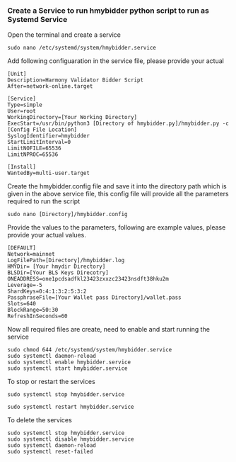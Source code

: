 
### Create a Service to run hmybidder python script to run as Systemd Service


Open the terminal and create a service
```
sudo nano /etc/systemd/system/hmybidder.service
```
Add following configuaration in the service file, please provide your actual 
```
[Unit]
Description=Harmony Validator Bidder Script
After=network-online.target

[Service]
Type=simple
User=root
WorkingDirectory=[Your Working Directory]
ExecStart=/usr/bin/python3 [Directory of hmybidder.py]/hmybidder.py -c [Config File Location]
SyslogIdentifier=hmybidder
StartLimitInterval=0
LimitNOFILE=65536
LimitNPROC=65536

[Install]
WantedBy=multi-user.target
```

Create the hmybidder.config file and save it into the directory path which is given in the above service file, this config file will provide all the parameters required to run the script

```
sudo nano [Directory]/hmybidder.config
```

Provide the values to the parameters, following are example values, please provide your actual values.

```
[DEFAULT]
Network=mainnet
LogFilePath=[Directory]/hmybidder.log
HMYDir= [Your hmydir Directory] 
BLSDir=[Your BLS Keys Direcotry]
ONEADDRESS=one1pcdsadfkl23423zxxzc23423nsdft38hku2m
Leverage=-5
ShardKeys=0:4:1:3:2:5:3:2
PassphraseFile=[Your Wallet pass Directory]/wallet.pass
Slots=640
BlockRange=50:30
RefreshInSeconds=60
```


Now all required files are create, need to enable and start running the service
```
sudo chmod 644 /etc/systemd/system/hmybidder.service
sudo systemctl daemon-reload
sudo systemctl enable hmybidder.service
sudo systemctl start hmybidder.service 
```

To stop or restart the services
```
sudo systemctl stop hmybidder.service 
```
```
sudo systemctl restart hmybidder.service 
```


To delete the services

```
sudo systemctl stop hmybidder.service
sudo systemctl disable hmybidder.service
sudo systemctl daemon-reload
sudo systemctl reset-failed
```
